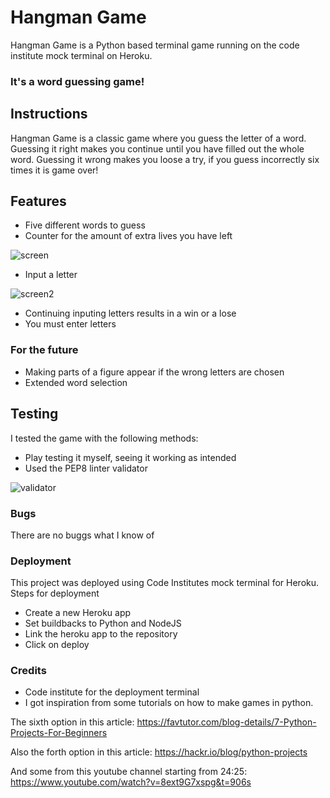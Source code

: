 # Hangman Game

Hangman Game is a Python based terminal game running on the code institute mock terminal on Heroku. 

### It's a word guessing game!

## Instructions 

Hangman Game is a classic game where you guess the letter of a word. 
Guessing it right makes you continue until you have filled out the whole word. 
Guessing it wrong makes you loose a try, if you guess incorrectly six times it is game over! 

## Features 

- Five different words to guess 
- Counter for the amount of extra lives you have left 

![screen](https://user-images.githubusercontent.com/115105625/213324924-8fe75fa7-838d-4ae0-abd0-fbb36246ef47.png)

- Input a letter 

![screen2](https://user-images.githubusercontent.com/115105625/213325017-61f4e977-4dc4-4871-91f9-53dd3564cc70.png)

- Continuing inputing letters results in a win or a lose
- You must enter letters 

### For the future 

- Making parts of a figure appear if the wrong letters are chosen 
- Extended word selection

## Testing 
I tested the game with the following methods: 
- Play testing it myself, seeing it working as intended
- Used the PEP8 linter validator 

![validator](https://user-images.githubusercontent.com/115105625/213325819-b8df6ff9-73dc-40b8-942e-160fa02dc3da.png)

### Bugs 

There are no buggs what I know of 

### Deployment
This project was deployed using Code Institutes mock terminal for Heroku.
Steps for deployment
- Create a new Heroku app 
- Set buildbacks to Python and NodeJS 
- Link the heroku app to the repository 
- Click on deploy

### Credits 
- Code institute for the deployment terminal
- I got inspiration from some tutorials on how to make games in python. 

The sixth option in this article:
https://favtutor.com/blog-details/7-Python-Projects-For-Beginners

Also the forth option in this article: 
https://hackr.io/blog/python-projects

And some from this youtube channel starting from 24:25:
https://www.youtube.com/watch?v=8ext9G7xspg&t=906s




